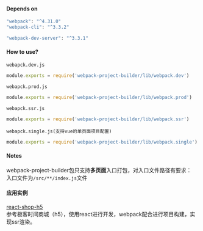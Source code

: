 #### Depends on  
```javascript
"webpack": "^4.31.0"  
"webpack-cli": "^3.3.2"    

"webpack-dev-server": "^3.3.1"
```

#### How to use?  
`webapck.dev.js`  
```javascript  
module.exports = require('webpack-project-builder/lib/webpack.dev')
```
`webapck.prod.js`  
```javascript  
module.exports = require('webpack-project-builder/lib/webpack.prod')
```
`webapck.ssr.js`  
```javascript  
module.exports = require('webpack-project-builder/lib/webpack.ssr')
```  

`webapck.single.js(支持vue的单页面项目配置)`  
```javascript  
module.exports = require('webpack-project-builder/lib/webpack.single')
``` 

#### Notes  
webpack-project-builder包只支持**多页面**入口打包，对入口文件路径有要求：  
入口文件为`/src/**/index.js`文件  

#### 应用实例  
[react-shop-h5](https://github.com/Mone-Lee/react-shop-h5)  
参考极客时间商城（h5），使用react进行开发，webpack配合进行项目构建，实现ssr渲染。